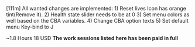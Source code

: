 [111m] All wanted changes are implemented:
        1) Reset lives Icon has orange tint(Remove it).
        2) Health state slider needs to be at 0
        3) Set menu colors as well based on the CBA variables.
        4) Change CBA option texts
        5) Set default menu Key-bind to J

~1.8 Hours
18 USD
**The work sessions listed here has been paid in full**